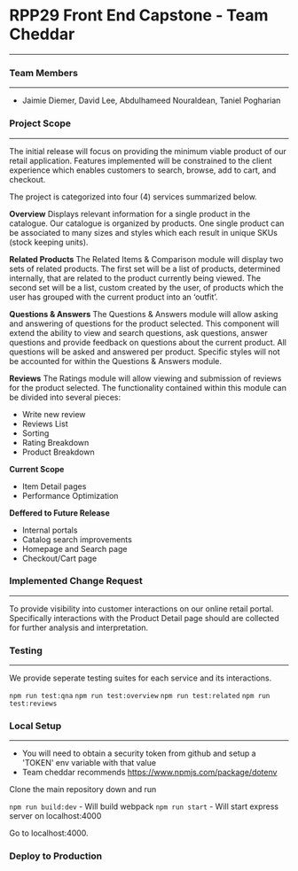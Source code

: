 # RPP29 Front End Capstone - Team Cheddar
---

### Team Members
---
- Jaimie Diemer, David Lee, Abdulhameed Nouraldean, Taniel Pogharian

### Project Scope
---
The initial release will focus on providing the minimum viable product of our retail application. Features implemented will be constrained to the client experience which enables customers to search, browse, add to cart, and checkout.

The project is categorized into four (4) services summarized below.

**Overview**
Displays relevant information for a single product in the catalogue.  Our catalogue is organized by products.  One single product can be associated to many sizes and styles which each result in unique SKUs (stock keeping units).

**Related Products**
The Related Items & Comparison module will display two sets of related products.  The first set will be a list of products, determined internally, that are related to the product currently being viewed.  The second set will be a list, custom created by the user, of products which the user has grouped with the current product into an ‘outfit’.

**Questions & Answers**
The Questions & Answers module will allow asking and answering of questions for the product selected. This component will extend the ability to view and search questions, ask questions, answer questions and provide feedback on questions about the current product.
All questions will be asked and answered per product.  Specific styles will not be accounted for within the Questions & Answers module.


**Reviews**
The Ratings module will allow viewing and submission of reviews for the product selected.  The functionality contained within this module can be divided into several pieces:

- Write new review
- Reviews List
- Sorting
- Rating Breakdown
- Product Breakdown

**Current Scope**
- Item Detail pages
- Performance Optimization

**Deffered to Future Release**
- Internal portals
- Catalog search improvements
- Homepage and Search page
- Checkout/Cart page

### Implemented Change Request
---
To provide visibility into customer interactions on our online retail portal. Specifically interactions with the Product Detail page should are collected for further analysis and interpretation.

### Testing
---
We provide seperate testing suites for each service and its interactions.

`npm run test:qna`
`npm run test:overview`
`npm run test:related`
`npm run test:reviews`

### Local Setup
---
- You will need to obtain a security token from github and setup a 'TOKEN' env variable with that value
- Team cheddar recommends https://www.npmjs.com/package/dotenv

Clone the main repository down and run

`npm run build:dev` - Will build webpack
`npm run start`  - Will start express server on localhost:4000

Go to localhost:4000.

### Deploy to Production
